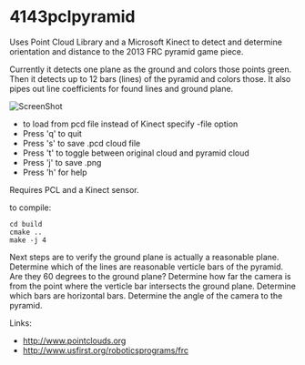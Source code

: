 4143pclpyramid
==============

Uses Point Cloud Library and a Microsoft Kinect to detect and determine orientation and distance to the 2013 FRC pyramid game piece.

Currently it detects one plane as the ground and colors those points green.  Then it detects up to 12 bars (lines) of the pyramid and colors those.  It also pipes out line coefficients for found lines and ground plane.

![ScreenShot](https://raw.github.com/FIRST4143/4143pclpyramid/master/screenshots/screenshot-1369589041.png)

* to load from pcd file instead of Kinect specify -file option
* Press 'q' to quit
* Press 's' to save .pcd cloud file
* Press 't' to toggle between original cloud and pyramid cloud
* Press 'j' to save .png
* Press 'h' for help

Requires PCL and a Kinect sensor.

to compile:
```
cd build
cmake ..
make -j 4
```

Next steps are to verify the ground plane is actually a reasonable plane. Determine which of the lines are reasonable verticle bars of the pyramid.  Are they 60 degrees to the ground plane?  Determine how far the camera is from the point where the verticle bar intersects the ground plane.  Determine which bars are horizontal bars.  Determine the angle of the camera to the pyramid.

Links:

* http://www.pointclouds.org
* http://www.usfirst.org/roboticsprograms/frc

